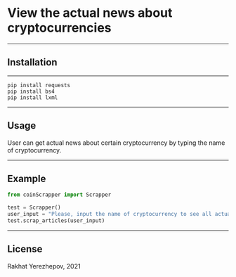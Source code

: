 # View the actual news about cryptocurrencies

---
## Installation
---

```console
pip install requests
pip install bs4
pip install lxml
```

---
## Usage
 User can get actual news about certain cryptocurrency by typing the name of cryptocurrency.

---
## Example

```python
from coinScrapper import Scrapper

test = Scrapper()
user_input = "Please, input the name of cryptocurrency to see all actual related information: "
test.scrap_articles(user_input)
```

--- 
## License
Rakhat Yerezhepov, 2021
